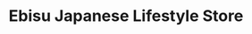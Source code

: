 ---
title: "Ebisu Japanese Lifestyle Store"
url: /aurora/ebisu-japanese-lifestyle-store/
shop: convenience
---